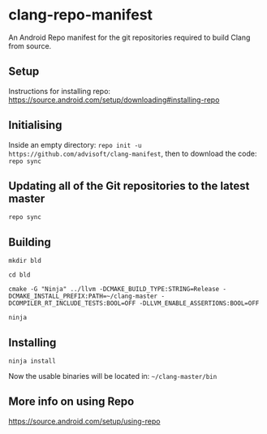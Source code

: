 # clang-repo-manifest

An Android Repo manifest for the git repositories required to build Clang from source. 

## Setup
Instructions for installing repo: https://source.android.com/setup/downloading#installing-repo

## Initialising
Inside an empty directory: 
`repo init -u https://github.com/advisoft/clang-manifest`, then to download the code: `repo sync`

## Updating all of the Git repositories to the latest master
`repo sync`

## Building
`mkdir bld`

`cd bld`

`cmake -G "Ninja" ../llvm -DCMAKE_BUILD_TYPE:STRING=Release -DCMAKE_INSTALL_PREFIX:PATH=~/clang-master -DCOMPILER_RT_INCLUDE_TESTS:BOOL=OFF -DLLVM_ENABLE_ASSERTIONS:BOOL=OFF`

`ninja`

## Installing
`ninja install`

Now the usable binaries will be located in: `~/clang-master/bin`

## More info on using Repo
https://source.android.com/setup/using-repo
